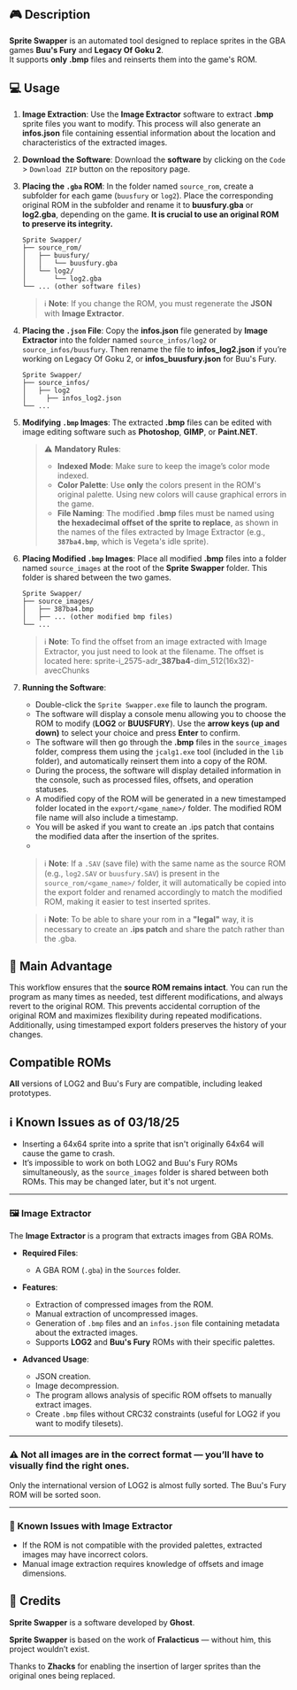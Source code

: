 ## 🎮 Description

**Sprite Swapper** is an automated tool designed to replace sprites in the GBA games **Buu's Fury** and **Legacy Of Goku 2**.  
It supports **only** **.bmp** files and reinserts them into the game's ROM.

## 💻 Usage

1.  **Image Extraction**: Use the **Image Extractor** software to extract **.bmp** sprite files you want to modify. This process will also generate an **infos.json** file containing essential information about the location and characteristics of the extracted images.

2.  **Download the Software**: Download the **software** by clicking on the `Code` > `Download ZIP` button on the repository page.

3.  **Placing the `.gba` ROM**: In the folder named `source_rom`, create a subfolder for each game (`buusfury` or `log2`). Place the corresponding original ROM in the subfolder and rename it to **buusfury.gba** or **log2.gba**, depending on the game. **It is crucial to use an original ROM to preserve its integrity.**

    ```
    Sprite Swapper/
    ├── source_rom/
    │   ├── buusfury/
    │   │   └── buusfury.gba
    │   └── log2/
    │       └── log2.gba
    └── ... (other software files)
    ```

    > ℹ️ **Note**: If you change the ROM, you must regenerate the **JSON** with **Image Extractor**.

4.  **Placing the `.json` File**: Copy the **infos.json** file generated by **Image Extractor** into the folder named `source_infos/log2` or `source_infos/buusfury`. Then rename the file to **infos_log2.json** if you’re working on Legacy Of Goku 2, or **infos_buusfury.json** for Buu's Fury.

    ```
    Sprite Swapper/
    ├── source_infos/
    │   ├── log2
    │     ├── infos_log2.json
    └── ...
    ```

5.  **Modifying `.bmp` Images**: The extracted **.bmp** files can be edited with image editing software such as **Photoshop**, **GIMP**, or **Paint.NET**.
    > ⚠️ **Mandatory Rules**:
    >
    > -   **Indexed Mode**: Make sure to keep the image’s color mode indexed.
    > -   **Color Palette**: Use **only** the colors present in the ROM's original palette. Using new colors will cause graphical errors in the game.
    > -   **File Naming**: The modified **.bmp** files must be named using **the hexadecimal offset of the sprite to replace**, as shown in the names of the files extracted by Image Extractor (e.g., **`387ba4.bmp`**, which is Vegeta's idle sprite).

6.  **Placing Modified `.bmp` Images**: Place all modified **.bmp** files into a folder named `source_images` at the root of the **Sprite Swapper** folder. This folder is shared between the two games.

    ```
    Sprite Swapper/
    ├── source_images/
    │   ├── 387ba4.bmp
    │   ├── ... (other modified bmp files)
    └── ...
    ```
    > ℹ️ **Note**: To find the offset from an image extracted with Image Extractor, you just need to look at the filename. The offset is located here: sprite-i_2575-adr_**387ba4**-dim_512(16x32)-avecChunks
    
7.  **Running the Software**:
    * Double-click the `Sprite Swapper.exe` file to launch the program.
    * The software will display a console menu allowing you to choose the ROM to modify (**LOG2** or **BUUSFURY**). Use the **arrow keys (up and down)** to select your choice and press **Enter** to confirm.
    * The software will then go through the **.bmp** files in the `source_images` folder, compress them using the `jcalg1.exe` tool (included in the `lib` folder), and automatically reinsert them into a copy of the ROM.
    * During the process, the software will display detailed information in the console, such as processed files, offsets, and operation statuses.
    * A modified copy of the ROM will be generated in a new timestamped folder located in the `export/<game_name>/` folder. The modified ROM file name will also include a timestamp.
    * You will be asked if you want to create an .ips patch that contains the modified data after the insertion of the sprites.
    * 
    > ℹ️ **Note**: If a `.SAV` (save file) with the same name as the source ROM (e.g., `log2.SAV` or `buusfury.SAV`) is present in the `source_rom/<game_name>/` folder, it will automatically be copied into the export folder and renamed accordingly to match the modified ROM, making it easier to test inserted sprites.

    > ℹ️ **Note**: To be able to share your rom in a **"legal"** way, it is necessary to create an **.ips patch** and share the patch rather than the .gba.
    
## 🧠 **Main Advantage**

This workflow ensures that the **source ROM remains intact**. You can run the program as many times as needed, test different modifications, and always revert to the original ROM. This prevents accidental corruption of the original ROM and maximizes flexibility during repeated modifications. Additionally, using timestamped export folders preserves the history of your changes.

## Compatible ROMs

**All** versions of LOG2 and Buu's Fury are compatible, including leaked prototypes.

## ℹ️ Known Issues as of 03/18/25

- Inserting a 64x64 sprite into a sprite that isn't originally 64x64 will cause the game to crash.
- It’s impossible to work on both LOG2 and Buu's Fury ROMs simultaneously, as the `source_images` folder is shared between both ROMs. This may be changed later, but it's not urgent.

---

### 🖼️ Image Extractor

The **Image Extractor** is a program that extracts images from GBA ROMs.

- **Required Files**:
  - A GBA ROM (`.gba`) in the `Sources` folder.

- **Features**:
  - Extraction of compressed images from the ROM.
  - Manual extraction of uncompressed images.
  - Generation of `.bmp` files and an `infos.json` file containing metadata about the extracted images.
  - Supports **LOG2** and **Buu's Fury** ROMs with their specific palettes.

- **Advanced Usage**:
  - JSON creation.
  - Image decompression.
  - The program allows analysis of specific ROM offsets to manually extract images.
  - Create `.bmp` files without CRC32 constraints (useful for LOG2 if you want to modify tilesets).

---

### ⚠️ Not all images are in the correct format — you’ll have to visually find the right ones.

Only the international version of LOG2 is almost fully sorted. The Buu's Fury ROM will be sorted soon.

---

### 🚨 Known Issues with Image Extractor

- If the ROM is not compatible with the provided palettes, extracted images may have incorrect colors.
- Manual image extraction requires knowledge of offsets and image dimensions.

## 📜 Credits

**Sprite Swapper** is a software developed by **Ghost**.

**Sprite Swapper** is based on the work of **Fralacticus** — without him, this project wouldn’t exist.

Thanks to **Zhacks** for enabling the insertion of larger sprites than the original ones being replaced.
